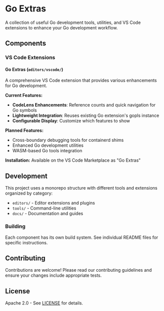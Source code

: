 # Go Extras

A collection of useful Go development tools, utilities, and VS Code extensions to enhance your Go development workflow.

## Components

### VS Code Extensions

#### Go Extras (`editors/vscode/`)

A comprehensive VS Code extension that provides various enhancements for Go development.

**Current Features:**

-   **CodeLens Enhancements**: Reference counts and quick navigation for Go symbols
-   **Lightweight Integration**: Reuses existing Go extension's gopls instance
-   **Configurable Display**: Customize which features to show

**Planned Features:**

-   Cross-boundary debugging tools for containerd shims
-   Enhanced Go development utilities
-   WASM-based Go tools integration

**Installation:** Available on the VS Code Marketplace as "Go Extras"

## Development

This project uses a monorepo structure with different tools and extensions organized by category:

-   `editors/` - Editor extensions and plugins
-   `tools/` - Command-line utilities
-   `docs/` - Documentation and guides

### Building

Each component has its own build system. See individual README files for specific instructions.

## Contributing

Contributions are welcome! Please read our contributing guidelines and ensure your changes include appropriate tests.

## License

Apache 2.0 - See [LICENSE](LICENSE) for details.

